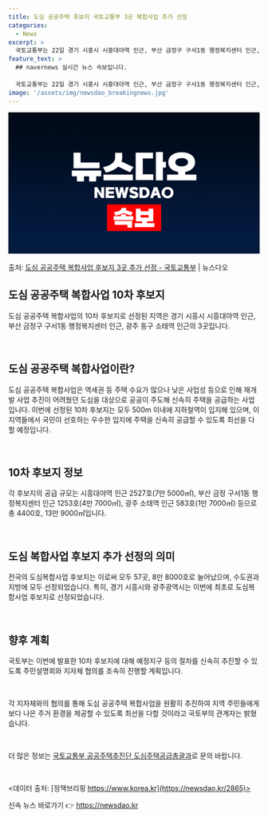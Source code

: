 ```yaml
---
title: 도심 공공주택 후보지 국토교통부 3곳 복합사업 추가 선정
categories:
  - News
excerpt: >
  국토교통부는 22일 경기 시흥시 시흥대야역 인근, 부산 금정구 구서1동 행정복지센터 인근, 광주 동구 소태역…
feature_text: >
  ## navernews 실시간 뉴스 속보입니다.

  국토교통부는 22일 경기 시흥시 시흥대야역 인근, 부산 금정구 구서1동 행정복지센터 인근, 광주 동구 소태역…
image: '/assets/img/newsdao_breakingnews.jpg'
---
```


![뉴스다오 속보](/assets/img/newsdao_breakingnews.jpg)

<p>출처: <a href="https://newsdao.kr/2865" rel="dofollow">도심 공공주택 복합사업 후보지 3곳 추가 선정 - 국토교통부</a> | 뉴스다오</p>

<h2 data-ke-size="size26">도심 공공주택 복합사업 10차 후보지</h2>
도심 공공주택 복합사업의 10차 후보지로 선정된 지역은 경기 시흥시 시흥대야역 인근, 부산 금정구 구서1동 행정복지센터 인근, 광주 동구 소태역 인근의 3곳입니다.

<p data-ke-size="size16">&nbsp;</p>

<h2 data-ke-size="size24">도심 공공주택 복합사업이란?</h2>
도심 공공주택 복합사업은 역세권 등 주택 수요가 많으나 낮은 사업성 등으로 인해 재개발 사업 추진이 어려웠던 도심을 대상으로 공공이 주도해 신속히 주택을 공급하는 사업입니다. 이번에 선정된 10차 후보지는 모두 500m 이내에 지하철역이 입지해 있으며, 이 지역들에서 국민이 선호하는 우수한 입지에 주택을 신속히 공급할 수 있도록 최선을 다할 예정입니다.

<p data-ke-size="size16">&nbsp;</p>

<h2 data-ke-size="size24">10차 후보지 정보</h2>
각 후보지의 공급 규모는 시흥대야역 인근 2527호(7만 5000㎡), 부산 금정 구서1동 행정복지센터 인근 1253호(4만 7000㎡), 광주 소태역 인근 583호(1만 7000㎡) 등으로 총 4400호, 13만 9000㎡입니다.

<p data-ke-size="size16">&nbsp;</p>

<h2 data-ke-size="size24">도심 복합사업 후보지 추가 선정의 의미</h2>
전국의 도심복합사업 후보지는 이로써 모두 57곳, 8만 8000호로 늘어났으며, 수도권과 지방에 모두 선정되었습니다. 특히, 경기 시흥시와 광주광역시는 이번에 최초로 도심복합사업 후보지로 선정되었습니다.

<p data-ke-size="size16">&nbsp;</p>

<h2 data-ke-size="size24">향후 계획</h2>
국토부는 이번에 발표한 10차 후보지에 대해 예정지구 등의 절차를 신속히 추진할 수 있도록 주민설명회와 지자체 협의를 조속히 진행할 계획입니다.

<p data-ke-size="size16">&nbsp;</p>

각 지자체와의 협의를 통해 도심 공공주택 복합사업을 원활히 추진하여 지역 주민들에게 보다 나은 주거 환경을 제공할 수 있도록 최선을 다할 것이라고 국토부의 관계자는 밝혔습니다.

<p data-ke-size="size16">&nbsp;</p>

더 많은 정보는 [국토교통부 공공주택추진단 도심주택공급총괄과](tel:044-201-4385)로 문의 바랍니다.

<p data-ke-size="size16">&nbsp;</p>

<데이터 출처: [정책브리핑 https://www.korea.kr](https://newsdao.kr/2865)> 

신속 뉴스 바로가기 👉 <a href="https://newsdao.kr" rel="dofollow">https://newsdao.kr</a>


